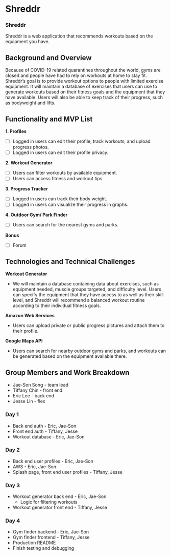 # Shreddr

### Shreddr
Shreddr is a web application that recommends workouts based on the equipment you have.

## Background and Overview 
Because of COVID-19 related quarantines throughout the world, gyms are closed and people have had to rely on workouts at home to stay fit. Shreddr’s goal is to provide workout options to people with limited exercise equipment. It will maintain a database of exercises that users can use to generate workouts based on their fitness goals and the equipment that they have available. Users will also be able to keep track of their progress, such as bodyweight and lifts.

## Functionality and MVP List

**1. Profiles**
- [ ] Logged in users can edit their profile, track workouts, and upload progress photos.
- [ ] Logged in users can edit their profile privacy.

**2. Workout Generator**
- [ ] Users can filter workouts by available equipment.
- [ ] Users can access fitness and workout tips. 

**3. Progress Tracker**
- [ ] Logged in users can track their body weight.
- [ ] Logged in users can visualize their progress in graphs. 

**4. Outdoor Gym/ Park Finder**
- [ ] Users can search for the nearest gyms and parks. 

**Bonus**
- [ ] Forum

## Technologies and Technical Challenges

**Workout Generator**
* We will maintain a database containing data about exercises, such as equipment needed, muscle groups targeted, and difficulty level.  Users can specify the equipment that they have access to as well as their skill level, and Shreddr will recommend a balanced workout routine according to their individual fitness goals.

**Amazon Web Services**
* Users can upload private or public progress pictures and attach them to their profile.

**Google Maps API**
* Users can search for nearby outdoor gyms and parks, and workouts can be generated based on the equipment available there.

## Group Members and Work Breakdown

* Jae-Son Song - team lead
* Tiffany Chin - front end
* Eric Lee - back end
* Jesse Lin - flex

### Day 1
* Back end auth - Eric, Jae-Son
* Front end auth - Tiffany, Jesse
* Workout database - Eric, Jae-Son

### Day 2
* Back end user profiles - Eric, Jae-Son
* AWS - Eric, Jae-Son
* Splash page, front end user profiles - Tiffany, Jesse

### Day 3
* Workout generator back end - Eric, Jae-Son
    * Logic for filtering workouts
* Workout generator front end - Tiffany, Jesse

### Day 4
* Gym finder backend - Eric, Jae-Son
* Gym finder frontend - Tiffany, Jesse
* Production README
* Finish testing and debugging

